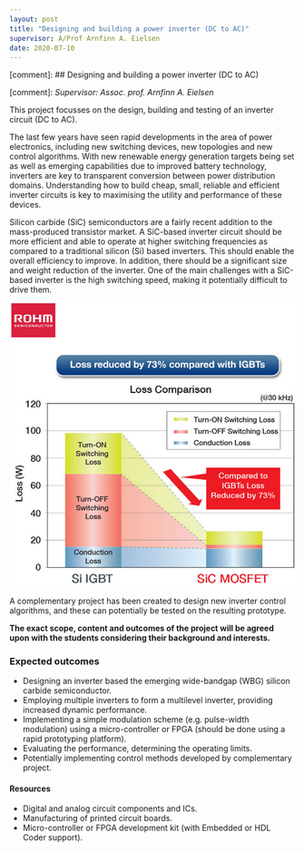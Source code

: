 ```yaml
---
layout: post
title: "Designing and building a power inverter (DC to AC)"
supervisor: A/Prof Arnfinn A. Eielsen
date: 2020-07-10
---
```


[comment]: ## Designing and building a power inverter (DC to AC)

[comment]: *Supervisor: Assoc. prof. Arnfinn A. Eielsen*

This project focusses on the design, building and testing of an inverter circuit (DC to AC).

The last few years have seen rapid developments in the area of power electronics, including new switching devices, new topologies and new control algorithms. With new renewable energy generation targets being set as well as emerging capabilities due to improved battery technology, inverters are key to transparent conversion between power distribution domains. Understanding how to build cheap, small, reliable and efficient inverter circuits is key to maximising the utility and performance of these devices.

Silicon carbide (SiC) semiconductors are a fairly recent addition to the mass-produced transistor market. A SiC-based inverter circuit should be more efficient and able to operate at higher switching frequencies as compared to a traditional silicon (Si) based inverters. This should enable the overall efficiency to improve. In addition, there should be a significant size and weight reduction of the inverter. One of the main challenges with a SiC-based inverter is the high switching speed, making it potentially difficult to drive them.

![SiC benefits.](/images/2ndGenLossComparison.jpg "SiC benefits")

A complementary project has been created to design new inverter control algorithms, and these can potentially be tested on the resulting prototype.

**The exact scope, content and outcomes of the project will be agreed upon with the students considering their background and interests.**

### Expected outcomes
- Designing an inverter based the emerging wide-bandgap (WBG) silicon carbide semiconductor.
- Employing multiple inverters to form a multilevel inverter, providing increased dynamic performance.
- Implementing a simple modulation scheme (e.g. pulse-width modulation) using a micro-controller or FPGA (should be done using a rapid prototyping platform).
- Evaluating the performance, determining the operating limits.
- Potentially implementing control methods developed by complementary project.

#### Resources
- Digital and analog circuit components and ICs.
- Manufacturing of printed circuit boards.
- Micro-controller or FPGA development kit (with Embedded or HDL Coder support).

